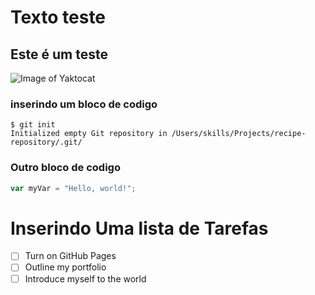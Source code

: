 # Texto teste

## Este é um teste

![Image of Yaktocat](https://octodex.github.com/images/yaktocat.png)

### inserindo um bloco de codigo
```
$ git init
Initialized empty Git repository in /Users/skills/Projects/recipe-repository/.git/
```

### Outro bloco de codigo

``` javascript
var myVar = "Hello, world!";
```

# Inserindo Uma lista de Tarefas

- [ ] Turn on GitHub Pages
- [ ] Outline my portfolio
- [ ] Introduce myself to the world

